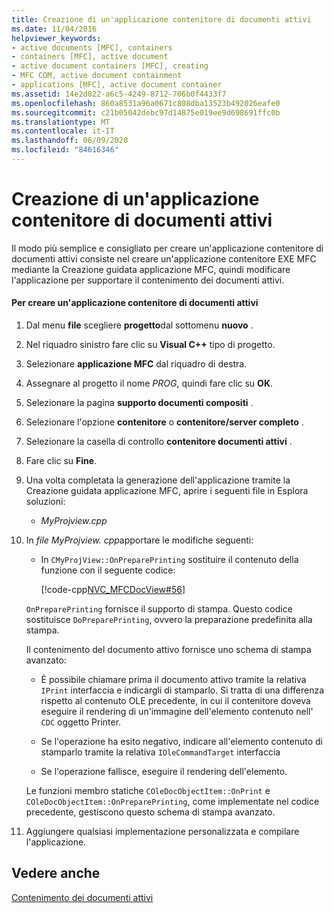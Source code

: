 ```yaml
---
title: Creazione di un'applicazione contenitore di documenti attivi
ms.date: 11/04/2016
helpviewer_keywords:
- active documents [MFC], containers
- containers [MFC], active document
- active document containers [MFC], creating
- MFC COM, active document containment
- applications [MFC], active document container
ms.assetid: 14e2d022-a6c5-4249-8712-706b0f4433f7
ms.openlocfilehash: 860a8531a96a0671c808dba13523b492026eafe0
ms.sourcegitcommit: c21b05042debc97d14875e019ee9d698691ffc0b
ms.translationtype: MT
ms.contentlocale: it-IT
ms.lasthandoff: 06/09/2020
ms.locfileid: "84616346"
---
```

# <a name="creating-an-active-document-container-application"></a>Creazione di un'applicazione contenitore di documenti attivi

Il modo più semplice e consigliato per creare un'applicazione contenitore di documenti attivi consiste nel creare un'applicazione contenitore EXE MFC mediante la Creazione guidata applicazione MFC, quindi modificare l'applicazione per supportare il contenimento dei documenti attivi.

#### <a name="to-create-an-active-document-container-application"></a>Per creare un'applicazione contenitore di documenti attivi

1. Dal menu **file** scegliere **progetto**dal sottomenu **nuovo** .

1. Nel riquadro sinistro fare clic su **Visual C++** tipo di progetto.

1. Selezionare **applicazione MFC** dal riquadro di destra.

1. Assegnare al progetto il nome *PROG*, quindi fare clic su **OK**.

1. Selezionare la pagina **supporto documenti compositi** .

1. Selezionare l'opzione **contenitore** o **contenitore/server completo** .

1. Selezionare la casella di controllo **contenitore documenti attivi** .

1. Fare clic su **Fine**.

1. Una volta completata la generazione dell'applicazione tramite la Creazione guidata applicazione MFC, aprire i seguenti file in Esplora soluzioni:

   - *MyProjview.cpp*

1. In *file MyProjview. cpp*apportare le modifiche seguenti:

   - In `CMyProjView::OnPreparePrinting` sostituire il contenuto della funzione con il seguente codice:

     [!code-cpp[NVC_MFCDocView#56](codesnippet/cpp/creating-an-active-document-container-application_1.cpp)]

   `OnPreparePrinting` fornisce il supporto di stampa. Questo codice sostituisce `DoPreparePrinting`, ovvero la preparazione predefinita alla stampa.

   Il contenimento del documento attivo fornisce uno schema di stampa avanzato:

   - È possibile chiamare prima il documento attivo tramite la relativa `IPrint` interfaccia e indicargli di stamparlo. Si tratta di una differenza rispetto al contenuto OLE precedente, in cui il contenitore doveva eseguire il rendering di un'immagine dell'elemento contenuto nell' `CDC` oggetto Printer.

   - Se l'operazione ha esito negativo, indicare all'elemento contenuto di stamparlo tramite la relativa `IOleCommandTarget` interfaccia

   - Se l'operazione fallisce, eseguire il rendering dell'elemento.

   Le funzioni membro statiche `COleDocObjectItem::OnPrint` e `COleDocObjectItem::OnPreparePrinting`, come implementate nel codice precedente, gestiscono questo schema di stampa avanzato.

1. Aggiungere qualsiasi implementazione personalizzata e compilare l'applicazione.

## <a name="see-also"></a>Vedere anche

[Contenimento dei documenti attivi](active-document-containment.md)
